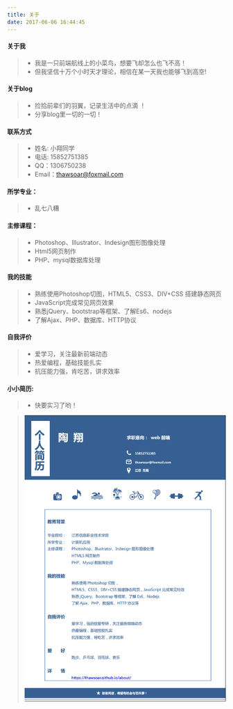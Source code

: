 ```yaml
---
title: 关于
date: 2017-06-06 16:44:45
---
```


#### 关于我
>- 我是一只前端航线上的小菜鸟，想要飞却怎么也飞不高！
>- 但我坚信十万个小时天才理论，相信在某一天我也能够飞到高空!

#### 关于blog
>- 捡拾前辈们的羽翼，记录生活中的点滴 ！
>- 分享blog里一切的一切！

#### 联系方式
>- 姓名: 小翔同学
>- 电话: 15852751385
>- QQ：1306750238
>- Email：thawsoar@foxmail.com

#### 所学专业：
>- 乱七八糟

#### 主修课程：  	
>- Photoshop、Illustrator、Indesign图形图像处理
>- Html5网页制作
>- PHP、mysql数据库处理

#### 我的技能  
>- 熟练使用Photoshop切图，HTML5、CSS3、DIV+CSS 搭建静态网页
>- JavaScript完成常见网页效果
>- 熟悉jQuery、bootstrap等框架、了解Es6、nodejs
>- 了解Ajax、PHP、数据库、HTTP协议

#### 自我评价  
>- 爱学习，关注最新前端动态
>- 热爱编程，基础技能扎实
>- 抗压能力强，肯吃苦，讲求效率

#### 小小简历:
>- 快要实习了哟！


>![我的简历](index/bio.png)